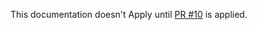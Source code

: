This documentation doesn't Apply until [PR #10](https://github.com/redcanaryco/invoke-atomicredteam/pull/10) is applied.